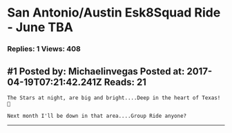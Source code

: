 # San Antonio/Austin Esk8Squad Ride - June TBA

### Replies: 1 Views: 408

## \#1 Posted by: Michaelinvegas Posted at: 2017-04-19T07:21:42.241Z Reads: 21

```
The Stars at night, are big and bright....Deep in the heart of Texas! 🎼

Next month I'll be down in that area....Group Ride anyone?
```

---
